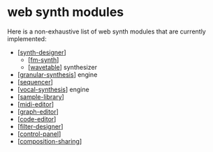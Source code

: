 # web synth modules

Here is a non-exhaustive list of web synth modules that are currently implemented:

* [[synth-designer]]
  * [[fm-synth]]
  * [[wavetable]] synthesizer
* [[granular-synthesis]] engine
* [[sequencer]]
* [[vocal-synthesis]] engine
* [[sample-library]]
* [[midi-editor]]
* [[graph-editor]]
* [[code-editor]]
* [[filter-designer]]
* [[control-panel]]
* [[composition-sharing]]

[//begin]: # "Autogenerated link references for markdown compatibility"
[synth-designer]: synth-designer "synth designer"
[fm-synth]: fm-synth "FM Synthesizer"
[wavetable]: wavetable "wavetable"
[granular-synthesis]: granular-synthesis "granular-synthesis"
[sequencer]: sequencer "sequencer"
[vocal-synthesis]: vocal-synthesis "vocal synthesis"
[sample-library]: sample-library "sample-library"
[midi-editor]: midi-editor "midi-editor"
[graph-editor]: graph-editor "graph editor"
[code-editor]: code-editor "code-editor"
[filter-designer]: filter-designer "filter-designer"
[control-panel]: control-panel "control-panel"
[composition-sharing]: composition-sharing "composition-sharing"
[//end]: # "Autogenerated link references"
